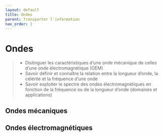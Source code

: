 ```yaml
---
layout: default
title: Ondes
parent: Transporter l'information
nav_order: 1
---
```




# Ondes

> - Distinguer les caractéristiques d’une onde mécanique de celles d’une onde électromagnétique (OEM)
> - Savoir définir et connaître la relation entre la longueur d’onde, la célérité et la fréquence d’une onde
> - Savoir exploiter le spectre des ondes électromagnétiques en fonction de la fréquence ou de la longueur d’onde (domaines et applications)

## Ondes mécaniques

## Ondes électromagnétiques